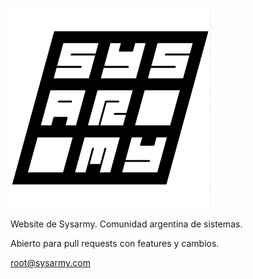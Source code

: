 <a href="https://sysarmy.com"><img src="./images/logo.png" width="320" height="320"></a><br />

Website de Sysarmy. Comunidad argentina de sistemas.

Abierto para pull requests con features y cambios.


root@sysarmy.com
